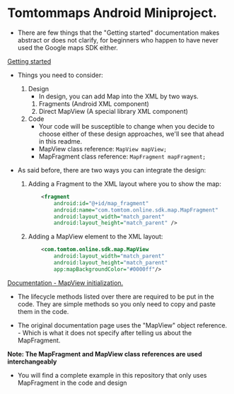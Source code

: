 # Tomtommaps Android Miniproject.
- There are few things that the "Getting started" documentation makes abstract or does not clarify, for beginners who happen to have never used the Google maps SDK either.

[Getting started](https://developer.tomtom.com/maps-android-sdk/map-initialization)

- Things you need to consider:
    1. Design
        - In design, you can add Map into the XML by two ways. 
        1. Fragments (Android XML component)
        2. Direct MapView (A special library XML component)
    2. Code
        - Your code will be susceptible to change when you decide to choose either of these design approaches, we'll see that 
            ahead in this readme.
        - MapView class reference:
            ` MapView mapView; `
        - MapFragment class reference:
            ` MapFragment mapFragment; `
        
- As said before, there are two ways you can integrate the design:

    1. Adding a Fragment to the XML layout where you to show the map:
        ```xml
            <fragment  
                android:id="@+id/map_fragment" 
                android:name="com.tomtom.online.sdk.map.MapFragment"  
                android:layout_width="match_parent"  
                android:layout_height="match_parent" />
        ```
    2. Adding a MapView element to the XML layout:
        ```xml
            <com.tomtom.online.sdk.map.MapView  
                android:layout_width="match_parent"  
                android:layout_height="match_parent"  
                app:mapBackgroundColor="#0000ff"/>
        ```

[Documentation - MapView initialization.](https://developer.tomtom.com/maps-sdk-android/documentation#mapview-initialization)

- The lifecycle methods listed over there are required to be put in the code. They are simple methods so you only need to copy and paste them in the code.

- The original documentation page uses the "MapView" object reference. - Which is what it does not specify after telling us about the MapFragment.

**Note: The MapFragment and MapView class references are used interchangeably**

- You will find a complete example in this repository that only uses MapFragment in the code and design
